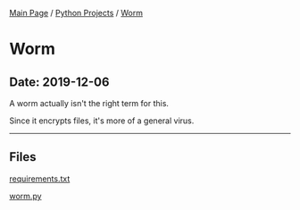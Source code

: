 [Main Page](/) / [Python Projects](/python) / [Worm](/python/2019-11-27_Stock_Price_Predictor)

# Worm

## Date: 2019-12-06

A worm actually isn't the right term for this.

Since it encrypts files, it's more of a general virus.

-----

## Files

[requirements.txt](requirements.txt)

[worm.py](worm.py)